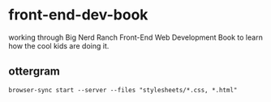 # front-end-dev-book
working through Big Nerd Ranch Front-End Web Development Book to learn how the cool kids are doing it.

## ottergram
`browser-sync start --server --files "stylesheets/*.css, *.html"`
